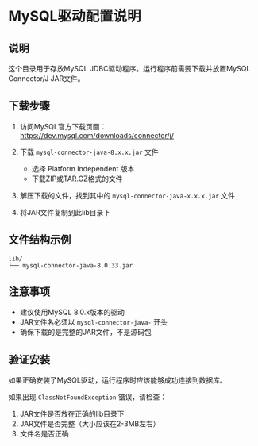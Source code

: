 # MySQL驱动配置说明

## 说明
这个目录用于存放MySQL JDBC驱动程序。运行程序前需要下载并放置MySQL Connector/J JAR文件。

## 下载步骤

1. 访问MySQL官方下载页面：
   https://dev.mysql.com/downloads/connector/j/

2. 下载 `mysql-connector-java-8.x.x.jar` 文件
   - 选择 Platform Independent 版本
   - 下载ZIP或TAR.GZ格式的文件

3. 解压下载的文件，找到其中的 `mysql-connector-java-x.x.x.jar` 文件

4. 将JAR文件复制到此lib目录下

## 文件结构示例
```
lib/
└── mysql-connector-java-8.0.33.jar
```

## 注意事项
- 建议使用MySQL 8.0.x版本的驱动
- JAR文件名必须以 `mysql-connector-java-` 开头
- 确保下载的是完整的JAR文件，不是源码包

## 验证安装
如果正确安装了MySQL驱动，运行程序时应该能够成功连接到数据库。

如果出现 `ClassNotFoundException` 错误，请检查：
1. JAR文件是否放在正确的lib目录下
2. JAR文件是否完整（大小应该在2-3MB左右）
3. 文件名是否正确 